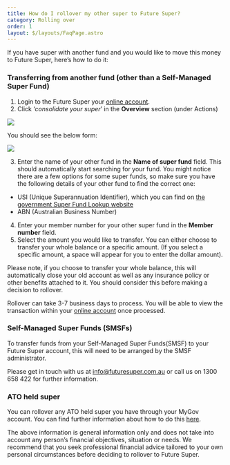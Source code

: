 ```yaml
---
title: How do I rollover my other super to Future Super?
category: Rolling over
order: 1
layout: $/layouts/FaqPage.astro
---
```

If you have super with another fund and you would like to move this money to Future Super, here’s how to do it:

### **Transferring from another fund (other than a Self-Managed Super Fund)**

1. Login to the Future Super your [online account](https://my.futuresuper.com.au/).
2. Click ‘*consolidate your super*’ in the **Overview** section (under Actions)

![](https://res.cloudinary.com/fdq5gvf9pls/image/upload/c_scale,w_300/v1639579047/Member%20Statement%20blog/consolidate_your_super_online_account_xieyyk.png)

You should see the below form:

![](https://res.cloudinary.com/fdq5gvf9pls/image/upload/c_scale,w_880/v1639579129/Member%20Statement%20blog/Consolidate_your_super_form_soonwo.png)

3. Enter the name of your other fund in the **Name of super fund** field. This should automatically start searching for your fund. You might notice there are a few options for some super funds, so make sure you have the following details of your other fund to find the correct one:

* USI (Unique Superannuation Identifier), which you can find on [the government Super Fund Lookup website](https://superfundlookup.gov.au/Tools/USI)
* ABN (Australian Business Number)

4. Enter your member number for your other super fund in the **Member number** field.
5. Select the amount you would like to transfer. You can either choose to transfer your whole balance or a specific amount. (If you select a specific amount, a space will appear for you to enter the dollar amount). 

Please note, if you choose to transfer your whole balance, this will automatically close your old account as well as any insurance policy or other benefits attached to it. You should consider this before making a decision to rollover.

Rollover can take 3-7 business days to process. You will be able to view the transaction within your [online account](https://my.futuresuper.com.au/) once processed.

### Self-Managed Super Funds (SMSFs)

To transfer funds from your Self-Managed Super Funds(SMSF) to your Future Super account, this will need to be arranged by the SMSF administrator. 

Please get in touch with us at info@futuresuper.com.au or call us on 1300 658 422 for further information.

### **ATO held super**

You can rollover any ATO held super you have through your MyGov account. You can find further information about how to do this [here](https://www.futuresuper.com.au/faqs/how-to-roll-over-your-existing-super-through-mygov/).

The above information is general information only and does not take into account any person’s financial objectives, situation or needs. We recommend that you seek professional financial advice tailored to your own personal circumstances before deciding to rollover to Future Super.
